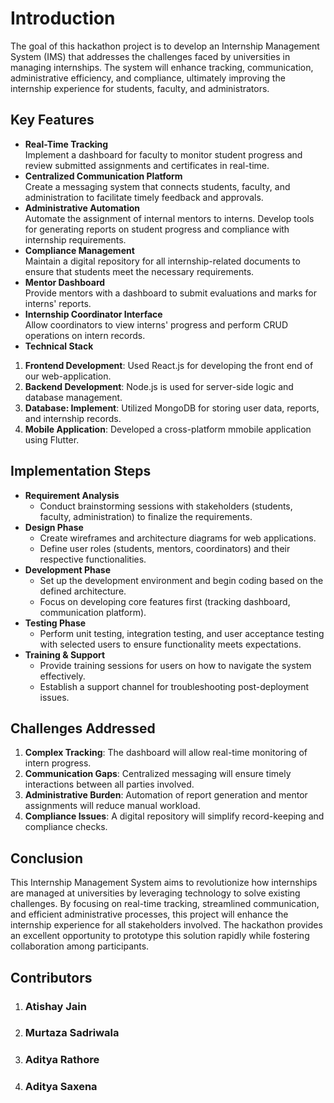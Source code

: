 # **Introduction**
The goal of this hackathon project is to develop an Internship Management System (IMS) that addresses the challenges faced by universities in managing internships. The system will enhance tracking, communication, administrative efficiency, and compliance, ultimately improving the internship experience for students, faculty, and administrators. <br>
## **Key Features**<br>
- **Real-Time Tracking**<br>
Implement a dashboard for faculty to monitor student progress and review submitted assignments and certificates in real-time.<br>
- **Centralized Communication Platform**<br>
Create a messaging system that connects students, faculty, and administration to facilitate timely feedback and approvals.
- **Administrative Automation**<br>
Automate the assignment of internal mentors to interns.
Develop tools for generating reports on student progress and compliance with internship requirements.
- **Compliance Management**<br>
Maintain a digital repository for all internship-related documents to ensure that students meet the necessary requirements.
- **Mentor Dashboard**<br>
Provide mentors with a dashboard to submit evaluations and marks for interns' reports.
- **Internship Coordinator Interface**<br>
Allow coordinators to view interns' progress and perform CRUD operations on intern records.
- **Technical Stack**<br>
1. **Frontend Development**: Used React.js for developing the front end of our web-application.
2. **Backend Development**: Node.js is used for server-side logic and database management.
3. **Database: Implement**: Utilized MongoDB for storing user data, reports, and internship records.
4. **Mobile Application**: Developed a cross-platform mmobile application using Flutter.
## **Implementation Steps**<br>
* **Requirement Analysis**<br>
  - Conduct brainstorming sessions with stakeholders (students, faculty, administration) to finalize the requirements.
* **Design Phase**<br>
  - Create wireframes and architecture diagrams for web applications.
  - Define user roles (students, mentors, coordinators) and their respective functionalities.
* **Development Phase**<br>
  - Set up the development environment and begin coding based on the defined architecture.
  - Focus on developing core features first (tracking dashboard, communication platform).
* **Testing Phase**<br>
  - Perform unit testing, integration testing, and user acceptance testing with selected users to ensure functionality meets expectations.
* **Training & Support**<br>
  - Provide training sessions for users on how to navigate the system effectively.
  - Establish a support channel for troubleshooting post-deployment issues.
## **Challenges Addressed**<br>
  1. **Complex Tracking**: The dashboard will allow real-time monitoring of intern progress.
  2. **Communication Gaps**: Centralized messaging will ensure timely interactions between all parties involved.
  3. **Administrative Burden**: Automation of report generation and mentor assignments will reduce manual workload.
  4. **Compliance Issues**: A digital repository will simplify record-keeping and compliance checks.
## **Conclusion**<br>
This Internship Management System aims to revolutionize how internships are managed at universities by leveraging technology to solve existing challenges. By focusing on real-time tracking, streamlined communication, and efficient administrative processes, this project will enhance the internship experience for all stakeholders involved. The hackathon provides an excellent opportunity to prototype this solution rapidly while fostering collaboration among participants.

## **Contributors**<br>
1. ### Atishay Jain
2. ### Murtaza Sadriwala
3. ### Aditya Rathore
4. ### Aditya Saxena
